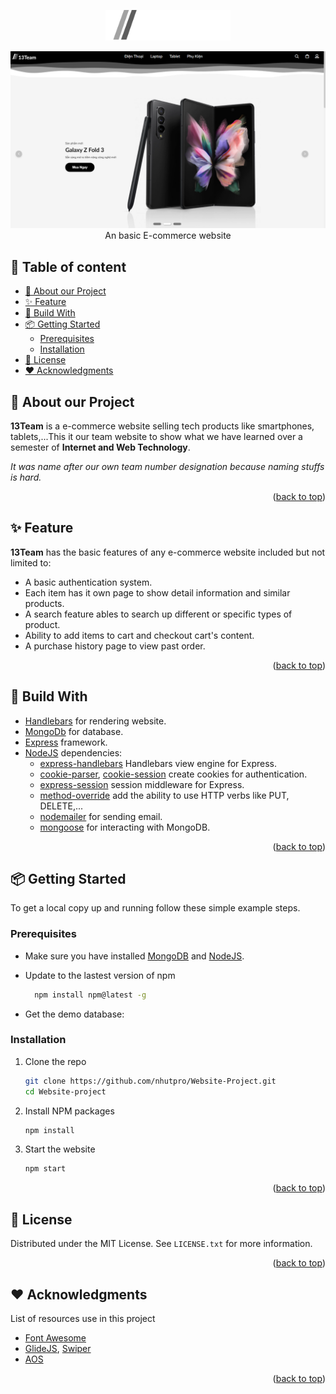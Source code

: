 <p align="center">
  <img width="200px" src="./preview_images/logo.svg" >
</p>

<div align="center"><img src="./preview_images/homepage.png"> An basic E-commerce website</div>

## 📜 Table of content<!-- omit in toc -->

- [🎉 About our Project](#-about-our-project)
- [✨ Feature](#-feature)
- [🔨 Build With](#-build-with)
- [📦 Getting Started](#-getting-started)
  - [Prerequisites](#prerequisites)
  - [Installation](#installation)
- [📃 License](#-license)
- [❤️ Acknowledgments](#️-acknowledgments)

## 🎉 About our Project

**13Team** is a e-commerce website selling tech products like smartphones, tablets,...This it our team website to show what we have learned over a semester of **Internet and Web Technology**.

_It was name after our own team number designation because naming stuffs is hard._

<p align="right">(<a href="#top">back to top</a>)</p>

## ✨ Feature

**13Team** has the basic features of any e-commerce website included but not limited to:

- A basic authentication system.
- Each item has it own page to show detail information and similar products.
- A search feature ables to search up different or specific types of product.
- Ability to add items to cart and checkout cart's content.
- A purchase history page to view past order.

<p align="right">(<a href="#top">back to top</a>)</p>

## 🔨 Build With

- [Handlebars](https://handlebarsjs.com/) for rendering website.
- [MongoDb](https://www.mongodb.com/) for database.
- [Express](https://expressjs.com/) framework.
- [NodeJS](https://nodejs.org/en/) dependencies:
  - [express-handlebars](https://www.npmjs.com/package/express-handlebars) Handlebars view engine for Express.
  - [cookie-parser](https://www.npmjs.com/package/cookie-parser), [cookie-session](https://www.npmjs.com/package/cookie-session) create cookies for authentication.
  - [express-session](https://www.npmjs.com/package/express-session) session middleware for Express.
  - [method-override](https://www.npmjs.com/package/method-override) add the ability to use HTTP verbs like PUT, DELETE,...
  - [nodemailer](https://www.npmjs.com/package/nodemailer) for sending email.
  - [mongoose](https://mongoosejs.com/) for interacting with MongoDB.

<p align="right">(<a href="#top">back to top</a>)</p>

## 📦 Getting Started

To get a local copy up and running follow these simple example steps.

### Prerequisites

- Make sure you have installed [MongoDB](https://www.mongodb.com/) and [NodeJS](https://nodejs.org/en/).

- Update to the lastest version of npm

  ```sh
    npm install npm@latest -g
  ```

- Get the demo database:

### Installation

1. Clone the repo

   ```sh
   git clone https://github.com/nhutpro/Website-Project.git
   cd Website-project
   ```

2. Install NPM packages

   ```sh
   npm install
   ```

3. Start the website

   ```sh
   npm start
   ```

<p align="right">(<a href="#top">back to top</a>)</p>

## 📃 License

Distributed under the MIT License. See `LICENSE.txt` for more information.

<p align="right">(<a href="#top">back to top</a>)</p>

## ❤️ Acknowledgments

List of resources use in this project

- [Font Awesome](https://fontawesome.com)
- [GlideJS](https://glidejs.com/), [Swiper](https://swiperjs.com/)
- [AOS](https://michalsnik.github.io/aos/)

<p align="right">(<a href="#top">back to top</a>)</p>
